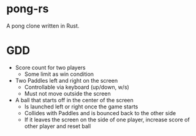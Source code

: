 # pong-rs
A pong clone written in Rust.

# GDD

* Score count for two players
  * Some limit as win condition
* Two Paddles left and right on the screen
  * Controllable via keyboard (up/down, w/s)
  * Must not move outside the screen
* A ball that starts off in the center of the screen
  * Is launched left or right once the game starts
  * Collides with Paddles and is bounced back to the other side
  * If it leaves the screen on the side of one player, increase score of other player and reset ball